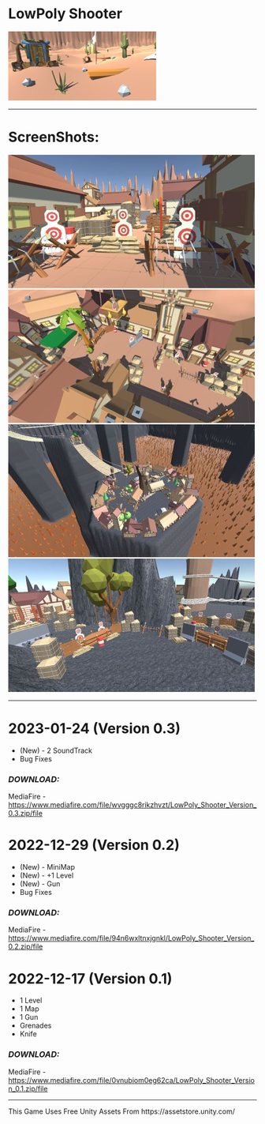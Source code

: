 <h1>LowPoly Shooter</h1>

<img src="image/main.jpg">
<hr>
<h1>ScreenShots:</h1>
<img src="image/ss1.jpg">
<img src="image/ss2.jpg">
<img src="image/ss3.jpg">
<img src="image/ss4.jpg">
<hr>

# 2023-01-24 (Version 0.3)

-	(New) - 2 SoundTrack
-	Bug Fixes

<h3><i>DOWNLOAD:</i></h3>

MediaFire - https://www.mediafire.com/file/wvgggc8rikzhvzt/LowPoly_Shooter_Version_0.3.zip/file


# 2022-12-29 (Version 0.2)

-	(New) - MiniMap
-	(New) - +1 Level
-	(New) - Gun
-	Bug Fixes

<h3><i>DOWNLOAD:</i></h3>

MediaFire - https://www.mediafire.com/file/94n6wxltnxjgnkl/LowPoly_Shooter_Version_0.2.zip/file


# 2022-12-17 (Version 0.1)

-	1 Level
-	1 Map
-	1 Gun
-	Grenades
-	Knife

<h3><i>DOWNLOAD:</i></h3>

MediaFire - https://www.mediafire.com/file/0vnubiom0eg62ca/LowPoly_Shooter_Version_0.1.zip/file

<hr>
This Game Uses Free Unity Assets From https://assetstore.unity.com/
